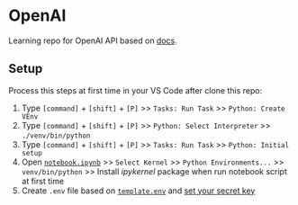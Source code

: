 <!--
Copyright (C) Pipin Fitriadi - All Rights Reserved

Unauthorized copying of this file, via any medium is strictly prohibited
Proprietary and confidential
Written by Pipin Fitriadi <pipinfitriadi@gmail.com>, 1 August 2024
-->

# OpenAI

Learning repo for OpenAI API based on [docs](https://platform.openai.com/docs/overview).

## Setup

Process this steps at first time in your VS Code after clone this repo:

1. Type `[command]` + `[shift]` + `[P]` >> `Tasks: Run Task` >> `Python: Create VEnv`
2. Type `[command]` + `[shift]` + `[P]` >> `Python: Select Interpreter` >> `./venv/bin/python`
3. Type `[command]` + `[shift]` + `[P]` >> `Tasks: Run Task` >> `Python: Initial setup`
4. Open [`notebook.ipynb`](notebook.ipynb) >> `Select Kernel` >> `Python Environments...` >> `venv/bin/python` >> Install _ipykernel_ package when run notebook script at first time
5. Create `.env` file based on [`template.env`](template.env) and [set your secret key](https://platform.openai.com/docs/quickstart/step-2-set-up-your-api-key)
